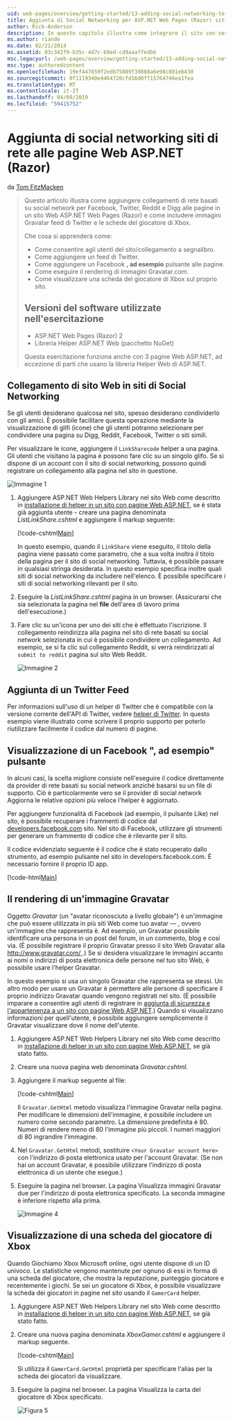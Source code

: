 ```yaml
---
uid: web-pages/overview/getting-started/13-adding-social-networking-to-your-web-site
title: Aggiunta di Social Networking per ASP.NET Web Pages (Razor) siti | Microsoft Docs
author: Rick-Anderson
description: In questo capitolo illustra come integrare il sito con servizi di social networking. In questo capitolo, si apprenderà come permettere alle persone/il sito Web di collegamento a segnalibro...
ms.author: riande
ms.date: 02/21/2014
ms.assetid: 03c342f9-b35c-4d7c-b9ed-cd9aaaffedb6
msc.legacyurl: /web-pages/overview/getting-started/13-adding-social-networking-to-your-web-site
msc.type: authoredcontent
ms.openlocfilehash: 19ef447659f2edb75089f39888a6e98c801eb430
ms.sourcegitcommit: 0f1119340e4464720cfd16d0ff15764746ea1fea
ms.translationtype: MT
ms.contentlocale: it-IT
ms.lasthandoff: 04/09/2019
ms.locfileid: "59415752"
---
```

# <a name="adding-social-networking-to-aspnet-web-pages-razor-sites"></a>Aggiunta di social networking siti di rete alle pagine Web ASP.NET (Razor)

da [Tom FitzMacken](https://github.com/tfitzmac)

> Questo articolo illustra come aggiungere collegamenti di rete basati su social network per Facebook, Twitter, Reddit e Digg alle pagine in un sito Web ASP.NET Web Pages (Razor) e come includere immagini Gravatar feed di Twitter e le schede del giocatore di Xbox.
> 
> Che cosa si apprenderà come:
> 
> - Come consentire agli utenti del sito/collegamento a segnalibro.
> - Come aggiungere un feed di Twitter.
> - Come aggiungere un Facebook **, ad esempio** pulsante alle pagine.
> - Come eseguire il rendering di immagini Gravatar.com.
> - Come visualizzare una scheda del giocatore di Xbox sul proprio sito.
>   
> 
> ## <a name="software-versions-used-in-the-tutorial"></a>Versioni del software utilizzate nell'esercitazione
> 
> 
> - ASP.NET Web Pages (Razor) 2
> - Libreria Helper ASP.NET Web (pacchetto NuGet)
>   
> 
> Questa esercitazione funziona anche con 3 pagine Web ASP.NET, ad eccezione di parti che usano la libreria Helper Web di ASP.NET.


<a id="Linking_Your_Website"></a>
## <a name="linking-your-website-on-social-networking-sites"></a>Collegamento di sito Web in siti di Social Networking

Se gli utenti desiderano qualcosa nel sito, spesso desiderano condividerlo con gli amici. È possibile facilitare questa operazione mediante la visualizzazione di glifi (icone) che gli utenti potranno selezionare per condividere una pagina su Digg, Reddit, Facebook, Twitter o siti simili.

Per visualizzare le icone, aggiungere il `LinkSharecode` helper a una pagina. Gli utenti che visitano la pagina è possono fare clic su un singolo glifo. Se si dispone di un account con il sito di social networking, possono quindi registrare un collegamento alla pagina nel sito in questione.

![Immagine 1](13-adding-social-networking-to-your-web-site/_static/image1.jpg)

1. Aggiungere ASP.NET Web Helpers Library nel sito Web come descritto in [installazione di helper in un sito con pagine Web ASP.NET](https://go.microsoft.com/fwlink/?LinkId=252372), se è stata già aggiunta utente - creare una pagina denominata *ListLinkShare.cshtml* e aggiungere il markup seguente:

    [!code-cshtml[Main](13-adding-social-networking-to-your-web-site/samples/sample1.cshtml)]

    In questo esempio, quando il `LinkShare` viene eseguito, il titolo della pagina viene passato come parametro, che a sua volta inoltra il titolo della pagina per il sito di social networking. Tuttavia, è possibile passare in qualsiasi stringa desiderata. In questo esempio specifica inoltre quali siti di social networking da includere nell'elenco. È possibile specificare i siti di social networking rilevanti per il sito.
2. Eseguire la *ListLinkShare.cshtml* pagina in un browser. (Assicurarsi che sia selezionata la pagina nel **file** dell'area di lavoro prima dell'esecuzione.)
3. Fare clic su un'icona per uno dei siti che è effettuato l'iscrizione. Il collegamento reindirizza alla pagina nel sito di rete basati su social network selezionata in cui è possibile condividere un collegamento. Ad esempio, se si fa clic sul collegamento Reddit, si verrà reindirizzati al `submit to reddit` pagina sul sito Web Reddit.

     ![Immagine 2](13-adding-social-networking-to-your-web-site/_static/image2.jpg)

<a id="Adding_a_Twitter_Feed"></a>
## <a name="adding-a-twitter-feed"></a>Aggiunta di un Twitter Feed

Per informazioni sull'uso di un helper di Twitter che è compatibile con la versione corrente dell'API di Twitter, vedere [helper di Twitter](../ui-layouts-and-themes/twitter-helper.md). In questo esempio viene illustrato come scrivere il proprio supporto per poterlo riutilizzare facilmente il codice dal numero di pagine.

<a id="Displaying_a_Facebook_Button"></a>
## <a name="displaying-a-facebook-quotlikequot-button"></a>Visualizzazione di un Facebook &quot;, ad esempio&quot; pulsante

In alcuni casi, la scelta migliore consiste nell'eseguire il codice direttamente da provider di rete basati su social network anziché basarsi su un file di supporto. Ciò è particolarmente vero se il provider di social network Aggiorna le relative opzioni più veloce l'helper è aggiornato.

Per aggiungere funzionalità di Facebook (ad esempio, il pulsante Like) nel sito, è possibile recuperare i frammenti di codice dal [developers.facebook.com](https://developers.facebook.com/) sito. Nel sito di Facebook, utilizzare gli strumenti per generare un frammento di codice che è rilevante per il sito.

Il codice evidenziato seguente è il codice che è stato recuperato dallo strumento, ad esempio pulsante nel sito in developers.facebook.com. È necessario fornire il proprio ID app.

[!code-html[Main](13-adding-social-networking-to-your-web-site/samples/sample2.html?highlight=7-14,16-17)]

<a id="Rendering_a_Gravatar_Image"></a>
## <a name="rendering-a-gravatar-image"></a>Il rendering di un'immagine Gravatar

Oggetto *Gravatar* (un &quot;avatar riconosciuto a livello globale&quot;) è un'immagine che può essere utilizzata in più siti Web come tuo avatar &#8212; , ovvero un'immagine che rappresenta è. Ad esempio, un Gravatar possibile identificare una persona in un post del forum, in un commento, blog e così via. (È possibile registrare il proprio Gravatar presso il sito Web Gravatar alla [ http://www.gravatar.com/ ](http://www.gravatar.com/).) Se si desidera visualizzare le immagini accanto ai nomi o indirizzi di posta elettronica delle persone nel tuo sito Web, è possibile usare l'helper Gravatar.

In questo esempio si usa un singolo Gravatar che rappresenta se stessi. Un altro modo per usare un Gravatar è permettere alle persone di specificare il proprio indirizzo Gravatar quando vengono registrati nel sito. (È possibile imparare a consentire agli utenti di registrare in [aggiunta di sicurezza e l'appartenenza a un sito con pagine Web ASP.NET](https://go.microsoft.com/fwlink/?LinkId=202904).) Quando si visualizzano informazioni per quell'utente, è possibile aggiungere semplicemente il Gravatar visualizzare dove il nome dell'utente.

1. Aggiungere ASP.NET Web Helpers Library nel sito Web come descritto in [installazione di helper in un sito con pagine Web ASP.NET](https://go.microsoft.com/fwlink/?LinkId=252372), se già stato fatto.
2. Creare una nuova pagina web denominata *Gravatar.cshtml*.
3. Aggiungere il markup seguente al file: 

    [!code-cshtml[Main](13-adding-social-networking-to-your-web-site/samples/sample3.cshtml)]

    Il `Gravatar.GetHtml` metodo visualizza l'immagine Gravatar nella pagina. Per modificare le dimensioni dell'immagine, è possibile includere un numero come secondo parametro. La dimensione predefinita è 80. Numeri di rendere meno di 80 l'immagine più piccoli. I numeri maggiori di 80 ingrandire l'immagine.
4. Nel `Gravatar.GetHtml` metodi, sostituire `<Your Gravatar account here>` con l'indirizzo di posta elettronica usato per l'account Gravatar. (Se non hai un account Gravatar, è possibile utilizzare l'indirizzo di posta elettronica di un utente che esegue.)
5. Eseguire la pagina nel browser. La pagina Visualizza immagini Gravatar due per l'indirizzo di posta elettronica specificato. La seconda immagine è inferiore rispetto alla prima. 

    ![Immagine 4](13-adding-social-networking-to-your-web-site/_static/image3.jpg)

<a id="Displaying_an_Xbox_Gamer_Card"></a>
## <a name="displaying-an-xbox-gamer-card"></a>Visualizzazione di una scheda del giocatore di Xbox

Quando Giochiamo Xbox Microsoft online, ogni utente dispone di un ID univoco. Le statistiche vengono mantenute per ognuno di essi in forma di una scheda del giocatore, che mostra la reputazione, punteggio giocatore e recentemente i giochi. Se sei un giocatore di Xbox, è possibile visualizzare la scheda dei giocatori in pagine nel sito usando il `GamerCard` helper.

1. Aggiungere ASP.NET Web Helpers Library nel sito Web come descritto in [installazione di helper in un sito con pagine Web ASP.NET](https://go.microsoft.com/fwlink/?LinkId=252372), se già stato fatto.
2. Creare una nuova pagina denominata *XboxGamer.cshtml* e aggiungere il markup seguente.

    [!code-cshtml[Main](13-adding-social-networking-to-your-web-site/samples/sample4.cshtml)]

    Si utilizza il `GamerCard.GetHtml` proprietà per specificare l'alias per la scheda dei giocatori da visualizzare.
3. Eseguire la pagina nel browser. La pagina Visualizza la carta del giocatore di Xbox specificato.

    ![Figura 5](13-adding-social-networking-to-your-web-site/_static/image4.jpg)
